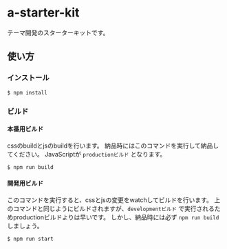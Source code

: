 # a-starter-kit

テーマ開発のスターターキットです。

## 使い方

### インストール

```
$ npm install
```

### ビルド

#### 本番用ビルド
cssのbuildとjsのbuildを行います。
納品時にはこのコマンドを実行して納品してください。
JavaScriptが `productionビルド` となります。

```
$ npm run build
```

#### 開発用ビルド
このコマンドを実行すると、cssとjsの変更をwatchしてビルドを行います。
上のコマンドと同じようにビルドされますが、`developmentビルド` で実行されるためproductionビルドよりは早いです。
しかし、納品時には必ず `npm run build` しましょう。

```
$ npm run start
```
